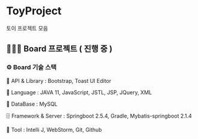 # ToyProject
토이 프로젝트 모음

## 👨🏼‍🔧 Board 프로젝트 ( 진행 중 )

### ⚙️ Board 기술 스택

📃 API & Library :  Bootstrap, Toast UI Editor

💬 Language : JAVA 11, JavaScript, JSTL, JSP, JQuery, XML

💾 DataBase : MySQL

🗄️ Framework & Server :  Springboot 2.5.4, Gradle,  Mybatis-springboot 2.1.4

🔨 Tool : Intelli J, WebStorm, Git, Github
